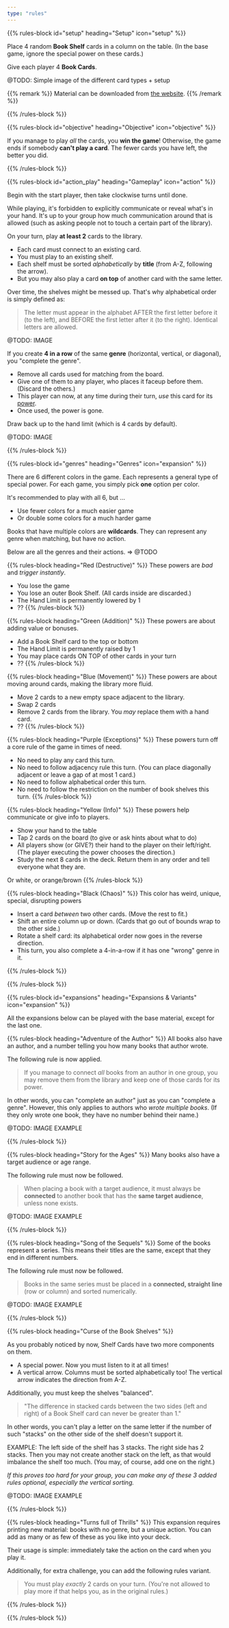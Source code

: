 ```yaml
---
type: "rules"
---
```


{{% rules-block id="setup" heading="Setup" icon="setup" %}}

Place 4 random **Book Shelf** cards in a column on the table. (In the base game, ignore the special power on these cards.)

Give each player 4 **Book Cards**.

@TODO: Simple image of the different card types + setup

{{% remark %}}
Material can be downloaded from [the website](https://pandaqi.com/librarians/).
{{% /remark %}}

{{% /rules-block %}}

{{% rules-block id="objective" heading="Objective" icon="objective" %}}

If you manage to play _all_ the cards, you **win the game**! Otherwise, the game ends if somebody **can't play a card**. The fewer cards you have left, the better you did.

{{% /rules-block %}}

{{% rules-block id="action_play" heading="Gameplay" icon="action" %}}

Begin with the start player, then take clockwise turns until done.

While playing, it's forbidden to explicitly communicate or reveal what's in your hand. It's up to your group how much communication around that is allowed (such as asking people not to touch a certain part of the library).

On your turn, play **at least 2** cards to the library.
* Each card must connect to an existing card.
* You must play to an existing shelf.
* Each shelf must be sorted _alphabetically_ by **title** (from A-Z, following the arrow).
* But you may also play a card **on top** of another card with the same letter.

Over time, the shelves might be messed up. That's why alphabetical order is simply defined as:

> The letter must appear in the alphabet AFTER the first letter before it (to the left), and BEFORE the first letter after it (to the right). Identical letters are allowed.

@TODO: IMAGE

If you create **4 in a row** of the same **genre** (horizontal, vertical, or diagonal), you "complete the genre".
* Remove all cards used for matching from the board.
* Give one of them to any player, who places it faceup before them. (Discard the others.)
* This player can now, at any time during their turn, _use_ this card for its [power](#genres).
* Once used, the power is gone.

Draw back up to the hand limit (which is 4 cards by default).

@TODO: IMAGE

<!--- Original rule said your turn ended instantly upon completing a genre, but that just feels like a useless exception at this point? --->

{{% /rules-block %}}

{{% rules-block id="genres" heading="Genres" icon="expansion" %}}

There are 6 different colors in the game. Each represents a general type of special power. For each game, you simply pick **one** option per color.

It's recommended to play with all 6, but ...
* Use fewer colors for a much easier game
* Or double some colors for a much harder game

Books that have multiple colors are **wildcards**. They can represent any genre when matching, but have no action.

Below are all the genres and their actions. => @TODO

{{% rules-block heading="Red (Destructive)" %}}
These powers are _bad_ and _trigger instantly_.

* You lose the game
* You lose an outer Book Shelf. (All cards inside are discarded.)
* The Hand Limit is permanently lowered by 1
* ??
{{% /rules-block %}}

{{% rules-block heading="Green (Addition)" %}}
These powers are about adding value or bonuses.

* Add a Book Shelf card to the top or bottom
* The Hand Limit is permanently raised by 1
* You may place cards ON TOP of other cards in your turn
* ??
{{% /rules-block %}}

{{% rules-block heading="Blue (Movement)" %}}
These powers are about moving around cards, making the library more fluid.

* Move 2 cards to a new empty space adjacent to the library.
* Swap 2 cards
* Remove 2 cards from the library. You _may_ replace them with a hand card.
* ??
{{% /rules-block %}}

{{% rules-block heading="Purple (Exceptions)" %}}
These powers turn off a core rule of the game in times of need.

* No need to play any card this turn.
* No need to follow adjacency rule this turn. (You can place diagonally adjacent or leave a gap of at most 1 card.)
* No need to follow alphabetical order this turn.
* No need to follow the restriction on the number of book shelves this turn.
{{% /rules-block %}}

{{% rules-block heading="Yellow (Info)" %}}
These powers help communicate or give info to players.

* Show your hand to the table
* Tap 2 cards on the board (to give or ask hints about what to do)
* All players show (or GIVE?) their hand to the player on their left/right. (The player executing the power chooses the direction.)
* Study the next 8 cards in the deck. Return them in any order and tell everyone what they are.

Or white, or orange/brown
{{% /rules-block %}}

{{% rules-block heading="Black (Chaos)" %}}
This color has weird, unique, special, disrupting powers

* Insert a card _between_ two other cards. (Move the rest to fit.)
* Shift an entire column up or down. (Cards that go out of bounds wrap to the other side.)
* Rotate a shelf card: its alphabetical order now goes in the reverse direction.
* This turn, you also complete a 4-in-a-row if it has one "wrong" genre in it.

{{% /rules-block %}}

{{% /rules-block %}}

{{% rules-block id="expansions" heading="Expansions & Variants" icon="expansion" %}}

All the expansions below can be played with the base material, except for the last one.

{{% rules-block heading="Adventure of the Author" %}}
All books also have an author, and a number telling you how many books that author wrote.

The following rule is now applied.

> If you manage to connect _all_ books from an author in one group, you may remove them from the library and keep one of those cards for its power.

In other words, you can "complete an author" just as you can "complete a genre". However, this only applies to authors who _wrote multiple books_. (If they only wrote one book, they have no number behind their name.)

@TODO: IMAGE EXAMPLE

{{% /rules-block %}}

{{% rules-block heading="Story for the Ages" %}}
Many books also have a target audience or age range. 

The following rule must now be followed.

> When placing a book with a target audience, it must always be **connected** to another book that has the **same target audience**, unless none exists. 

@TODO: IMAGE EXAMPLE

{{% /rules-block %}}

{{% rules-block heading="Song of the Sequels" %}}
Some of the books represent a series. This means their titles are the same, except that they end in different numbers.

The following rule must now be followed.

> Books in the same series must be placed in a **connected, straight line** (row or column) and sorted numerically.

@TODO: IMAGE EXAMPLE

{{% /rules-block %}}

{{% rules-block heading="Curse of the Book Shelves" %}}

As you probably noticed by now, Shelf Cards have two more components on them.

* A special power. Now you must listen to it at all times!
* A vertical arrow. Columns must be sorted alphabetically too! The vertical arrow indicates the direction from A-Z.

Additionally, you must keep the shelves "balanced". 

> "The difference in stacked cards between the two sides (left and right) of a Book Shelf card can never be greater than 1."

In other words, you can't play a letter on the same letter if the number of such "stacks" on the other side of the shelf doesn't support it.

EXAMPLE: The left side of the shelf has 3 stacks. The right side has 2 stacks. Then you may not create another stack on the left, as that would imbalance the shelf too much. (You may, of course, add one on the right.)

_If this proves too hard for your group, you can make any of these 3 added rules optional, especially the vertical sorting._

@TODO: IMAGE EXAMPLE

{{% /rules-block %}}

{{% rules-block heading="Turns full of Thrills" %}}
This expansion requires printing new material: books with no genre, but a unique action. You can add as many or as few of these as you like into your deck.

Their usage is simple: immediately take the action on the card when you play it.

Additionally, for extra challenge, you can add the following rules variant.

> You must play _exactly_ 2 cards on your turn. (You're not allowed to play more if that helps you, as in the original rules.)

{{% /rules-block %}}

{{% /rules-block %}}